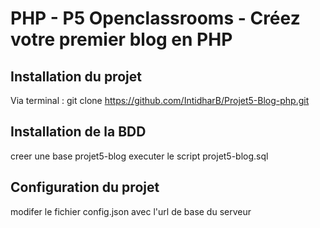 # PHP - P5 Openclassrooms - Créez votre premier blog en PHP

## Installation du projet

Via terminal :
git clone https://github.com/IntidharB/Projet5-Blog-php.git

## Installation de la BDD

creer une base  projet5-blog
executer le script projet5-blog.sql

## Configuration du projet
modifer le fichier config.json avec l'url de base du serveur
